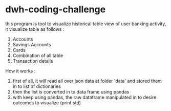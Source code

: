 # dwh-coding-challenge

this program is tool to visualize historical table view of user banking activity, it visualize table as follows :
  1. Accounts
  2. Savings Accounts
  3. Cards
  4. Combination of all table
  5. Transaction details
  
How it works :
  1. first of all, it will read all over json data at folder 'data' and stored them in to list of dictionaries
  2. then the list is converted in to data frame using pandas
  3. with keep using pandas, the raw dataframe manipulated in to desire outcomes to visualize (print std)
